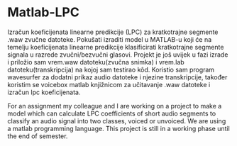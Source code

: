 # Matlab-LPC
Izračun koeficijenata linearne predikcije (LPC) za kratkotrajne segmente .waw zvučne datoteke. Pokušati izraditi model u MATLAB-u koji će na temelju koeficijenata linearne predikcije klasificirati kratkotrajne segmente signala u razrede zvučni/bezvučni glasovi.
Projekt je još uvijek u fazi izrade i priložio sam vrem.waw datoteku(zvučna snimka) i vrem.lab datoteku(transkripcija) na kojoj sam testirao kôd. Koristio sam program wavesurfer za dodatni prikaz audio datoteke i njezine transkripcije, također koristim se voicebox matlab knjižnicom za učitavanje .waw datoteke i izračun lpc koeficijenata.

For an assignment my colleague and I are working on a project to make a model which can calculate LPC coefficients of short audio segments to classify an audio signal into two classes, voiced or unvoiced. We are using a matlab programming language. This project is still in a working phase until the end of semester.
